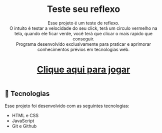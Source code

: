 <h1 align="center"> Teste seu reflexo</h1>

<p align="center">
Esse projeto é um teste de reflexo.<br>
O intuito é testar a velocidade do seu click, terá um circulo vermelho na tela, quando ele ficar verde, você terá que clicar o mais rapido que conseguir.<br>
Programa desenvolvido exclusivamente para praticar e aprimorar conhecimentos prévios em tecnologias web.<br>

<h1 align="center"> <a href="https://gabrielliima2.github.io/TesteSeuReflexo/" target="_blank">Clique aqui para jogar</a></h1>
</p>


<img src="https://i.postimg.cc/Fs8zMkbG/Teste-Sua-Reacao.jpg" alt="">

## 🚀 Tecnologias

Esse projeto foi desenvolvido com as seguintes tecnologias:

- HTML e CSS
- JavaScript
- Git e Github
